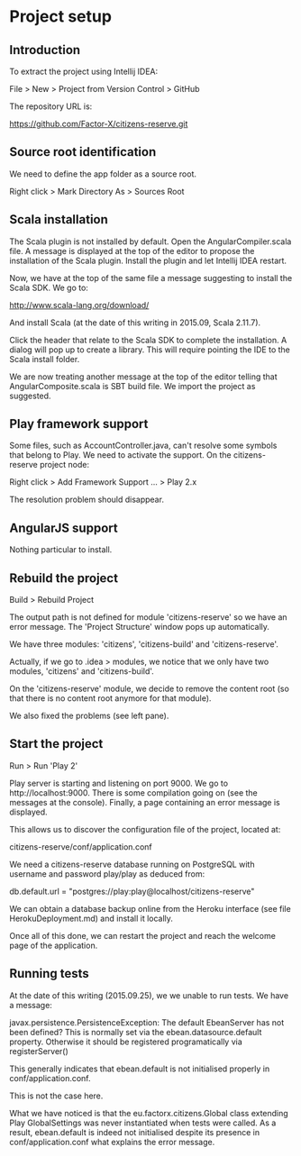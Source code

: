 # Project setup

## Introduction

To extract the project using Intellij IDEA:

File > New > Project from Version Control > GitHub

The repository URL is:

https://github.com/Factor-X/citizens-reserve.git

## Source root identification

We need to define the app folder as a source root.

Right click > Mark Directory As > Sources Root

## Scala installation

The Scala plugin is not installed by default. Open the AngularCompiler.scala file. A message is displayed at the top of
the editor to propose the installation of the Scala plugin. Install the plugin and let Intellij IDEA restart.

Now, we have at the top of the same file a message suggesting to install the Scala SDK. We go to:

http://www.scala-lang.org/download/

And install Scala (at the date of this writing in 2015.09, Scala 2.11.7).

Click the header that relate to the Scala SDK to complete the installation. A dialog will pop up to create a library.
This will require pointing the IDE to the Scala install folder.

We are now treating another message at the top of the editor telling that AngularComposite.scala is SBT build file.
We import the project as suggested.

## Play framework support

Some files, such as AccountController.java, can't resolve some symbols that belong to Play. We need to activate the
support. On the citizens-reserve project node:

Right click > Add Framework Support ... > Play 2.x

The resolution problem should disappear.

## AngularJS support

Nothing particular to install.

## Rebuild the project

Build > Rebuild Project

The output path is not defined for module 'citizens-reserve' so we have an error message. The 'Project Structure'
window pops up automatically.

We have three modules: 'citizens', 'citizens-build' and 'citizens-reserve'.

Actually, if we go to .idea > modules, we notice that we only have two modules, 'citizens' and 'citizens-build'.

On the 'citizens-reserve' module, we decide to remove the content root (so that there is no content root anymore for
that module).

We also fixed the problems (see left pane).

## Start the project

Run > Run 'Play 2'

Play server is starting and listening on port 9000. We go to http://localhost:9000. There is some compilation going on
(see the messages at the console). Finally, a page containing an error message is displayed.

This allows us to discover the configuration file of the project, located at:

citizens-reserve/conf/application.conf

We need a citizens-reserve database running on PostgreSQL with username and password play/play as deduced from:

db.default.url = "postgres://play:play@localhost/citizens-reserve"

We can obtain a database backup online from the Heroku interface (see file HerokuDeployment.md) and install it locally.

Once all of this done, we can restart the project and reach the welcome page of the application.

## Running tests

At the date of this writing (2015.09.25), we we unable to run tests. We have a message:

javax.persistence.PersistenceException: The default EbeanServer has not been defined? This is normally set via the ebean.datasource.default property. Otherwise it should be registered programatically via registerServer()

This generally indicates that ebean.default is not initialised properly in conf/application.conf.

This is not the case here.

What we have noticed is that the eu.factorx.citizens.Global class extending Play GlobalSettings was never instantiated
when tests were called. As a result, ebean.default is indeed not initialised despite its presence in
conf/application.conf what explains the error message.



